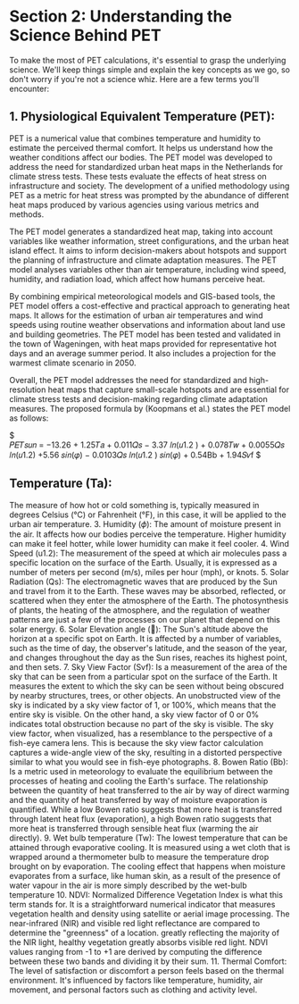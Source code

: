 # Section 2: Understanding the Science Behind PET

To make the most of PET calculations, it's essential to grasp the underlying science. We'll keep things simple and explain the key concepts as we go, so don't worry if you're not a science whiz. Here are a few terms you'll encounter:

## 1. Physiological Equivalent Temperature (PET): 
PET is a numerical value that combines temperature and humidity to estimate the perceived thermal comfort. It helps us understand how the weather conditions affect our bodies.
The PET model was developed to address the need for standardized urban heat maps in the Netherlands for climate stress tests. These tests evaluate the effects of heat stress on infrastructure and society. The development of a unified methodology using PET as a metric for heat stress was prompted by the abundance of different heat maps produced by various agencies using various metrics and methods.

The PET model generates a standardized heat map, taking into account variables like weather information, street configurations, and the urban heat island effect. It aims to inform decision-makers about hotspots and support the planning of infrastructure and climate adaptation measures. The PET model analyses variables other than air temperature, including wind speed, humidity, and radiation load, which affect how humans perceive heat.

By combining empirical meteorological models and GIS-based tools, the PET model offers a cost-effective and practical approach to generating heat maps. It allows for the estimation of urban air temperatures and wind speeds using routine weather observations and information about land use and building geometries. The PET model has been tested and validated in the town of Wageningen, with heat maps provided for representative hot days and an average summer period. It also includes a projection for the warmest climate scenario in 2050.

Overall, the PET model addresses the need for standardized and high-resolution heat maps that capture small-scale hotspots and are essential for climate stress tests and decision-making regarding climate adaptation measures. The proposed formula by (Koopmans et al.) states the PET model as follows:

$\
𝑃𝐸𝑇𝑠𝑢𝑛 = −13.26 + 1.25𝑇𝑎 + 0.011𝑄𝑠 − 3.37 𝑙𝑛(𝑢1.2 ) + 0.078𝑇𝑤 + 0.0055𝑄𝑠 𝑙𝑛(𝑢1.2) +5.56 𝑠𝑖𝑛(𝜑) − 0.0103𝑄𝑠 𝑙𝑛(𝑢1.2 ) 𝑠𝑖𝑛(𝜑) + 0.54Bb + 1.94𝑆𝑣f
$

## Temperature (Ta): 
The measure of how hot or cold something is, typically measured in degrees Celsius (°C) or Fahrenheit (°F), in this case, it will be applied to the urban air temperature.
3. Humidity (𝜙): The amount of moisture present in the air. It affects how our bodies perceive the temperature. Higher humidity can make it feel hotter, while lower humidity can make it feel cooler.
4. Wind Speed (u1.2): The measurement of the speed at which air molecules pass a specific location on the surface of the Earth. Usually, it is expressed as a number of meters per second (m/s), miles per hour (mph), or knots.
5. Solar Radiation (Qs): The electromagnetic waves that are produced by the Sun and travel from it to the Earth. These waves may be absorbed, reflected, or scattered when they enter the atmosphere of the Earth. The photosynthesis of plants, the heating of the atmosphere, and the regulation of weather patterns are just a few of the processes on our planet that depend on this solar energy.
6. Solar Elevation angle (): The Sun's altitude above the horizon at a specific spot on Earth. It is affected by a number of variables, such as the time of day, the observer's latitude, and the season of the year, and changes throughout the day as the Sun rises, reaches its highest point, and then sets.
7. Sky View Factor (Svf): Is a measurement of the area of the sky that can be seen from a particular spot on the surface of the Earth. It measures the extent to which the sky can be seen without being obscured by nearby structures, trees, or other objects. An unobstructed view of the sky is indicated by a sky view factor of 1, or 100%, which means that the entire sky is visible. On the other hand, a sky view factor of 0 or 0% indicates total obstruction because no part of the sky is visible. 
The sky view factor, when visualized, has a resemblance to the perspective of a fish-eye camera lens. This is because the sky view factor calculation captures a wide-angle view of the sky, resulting in a distorted perspective similar to what you would see in fish-eye photographs.
8. Bowen Ratio (Bb): Is a metric used in meteorology to evaluate the equilibrium between the processes of heating and cooling the Earth's surface. The relationship between the quantity of heat transferred to the air by way of direct warming and the quantity of heat transferred by way of moisture evaporation is quantified. While a low Bowen ratio suggests that more heat is transferred through latent heat flux (evaporation), a high Bowen ratio suggests that more heat is transferred through sensible heat flux (warming the air directly).
9. Wet bulb temperature (Tw): The lowest temperature that can be attained through evaporative cooling. It is measured using a wet cloth that is wrapped around a thermometer bulb to measure the temperature drop brought on by evaporation.
The cooling effect that happens when moisture evaporates from a surface, like human skin, as a result of the presence of water vapour in the air is more simply described by the wet-bulb temperature
10. NDVI: Normalized Difference Vegetation Index is what this term stands for. It is a straightforward numerical indicator that measures vegetation health and density using satellite or aerial image processing.
The near-infrared (NIR) and visible red light reflectance are compared to determine the "greenness" of a location. greatly reflecting the majority of the NIR light, healthy vegetation greatly absorbs visible red light. NDVI values ranging from -1 to +1 are derived by computing the difference between these two bands and dividing it by their sum.
11. Thermal Comfort: The level of satisfaction or discomfort a person feels based on the thermal environment. It's influenced by factors like temperature, humidity, air movement, and personal factors such as clothing and activity level.
